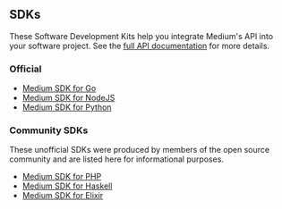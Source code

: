 ## SDKs

These Software Development Kits help you integrate Medium's API into your software project.
See the [full API documentation](README.md) for more details.

### Official

- [Medium SDK for Go](https://github.com/Medium/medium-sdk-go)
- [Medium SDK for NodeJS](https://github.com/Medium/medium-sdk-nodejs)
- [Medium SDK for Python](https://github.com/Medium/medium-sdk-python)

### Community SDKs

These unofficial SDKs were produced by members of the open source community and are listed here for informational purposes.

- [Medium SDK for PHP](https://github.com/jonathantorres/medium-sdk-php)
- [Medium SDK for Haskell](https://github.com/timmytofu/medium-sdk-haskell)
- [Medium SDK for Elixir](https://github.com/roperzh/medium-sdk-elixir)

